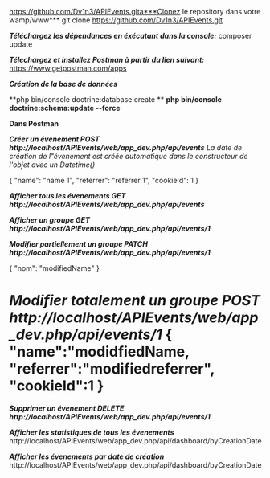 https://github.com/Dv1n3/APIEvents.gita***Clonez le repository dans votre wamp/www***
git clone https://github.com/Dv1n3/APIEvents.git

***Téléchargez les dépendances en éxécutant dans la console:***
composer update

***Télechargez et installez Postman à partir du lien suivant:***
https://www.getpostman.com/apps

***Création de la base de données***

**php bin/console doctrine:database:create **
**php bin/console doctrine:schema:update --force**

****Dans Postman****

***Créer un évenement POST http://localhost/APIEvents/web/app_dev.php/api/events***
*La date de création de l"évenement est créée automatique dans le constructeur de l'objet avec un Datetime()*

{
        "name": "name 1",
        "referrer": "referrer 1",
        "cookieId": 1
}

***Afficher tous les évenements GET http://localhost/APIEvents/web/app_dev.php/api/events***

***Afficher un groupe GET http://localhost/APIEvents/web/app_dev.php/api/events/1***

***Modifier partiellement un groupe PATCH http://localhost/APIEvents/web/app_dev.php/api/events/1***

{ 
"nom": "modifiedName"
}

***Modifier totalement un groupe POST http://localhost/APIEvents/web/app_dev.php/api/events/1***
{
    "name":"modidfiedName,
    "referrer":"modifiedreferrer",
    "cookieId":1
}
=================================================================

***Supprimer un évenement DELETE http://localhost/APIEvents/web/app_dev.php/api/events/1***


***Afficher les statistiques de tous les évenements***
http://localhost/APIEvents/web/app_dev.php/api/dashboard/byCreationDate

***Afficher les évenements par date de création***
http://localhost/APIEvents/web/app_dev.php/api/dashboard/byCreationDate
